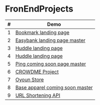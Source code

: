 # FronEndProjects


<table>
<thead>
  <th> # </th>
  <th> Demo </th>
 </thead>
 
 <tbody>
    <tr>
      <td>1</td>
      <td>
         <a href="https://ayahabeeb98.github.io/Front-end-mentor-projects/bookmark-landing-page-master" target="_blank"> 
                   Bookmark landing page
              </a>
      </td>
    </tr>
    <tr>
      <td>2</td>
      <td>
        <a href="https://ayahabeeb98.github.io/Front-end-mentor-projects/easybank-landing-page-master" target="_blank"> 
          Easybank landing page master
        </a>
      </td>
    </tr>
    <tr>
      <td>3</td>
      <td>
        <a href="https://ayahabeeb98.github.io/Front-end-mentor-projects/Todo-app-master/" target="_blank"> 
          Huddle landing page
        </a>
      </td>
    </tr>
    <tr>
      <td>4</td>
      <td>
        <a href="https://ayahabeeb98.github.io/Front-end-mentor-projects/huddle-landing-page" target="_blank"> 
          Huddle landing page
        </a>
      </td>
    </tr>
    <tr>
      <td>5</td>
      <td>
        <a href="https://ayahabeeb98.github.io/Front-end-mentor-projects/ping-coming-soon-page-master" target="_blank"> 
          Ping coming soon page master
        </a>
      </td>
    </tr>
    <tr>
      <td>6</td>
      <td>
        <a href="https://ayahabeeb98.github.io/CROWDME/" target="_blank"> 
           CROWDME Project
        </a>
      </td>
    </tr>
    <tr>
        <td>7</td>
          <td>
            <a href="https://ayahabeeb98.github.io/OyounStoreProject/" target="_blank"> 
               Oyoun  Store
            </a>
        </td>
    </tr>
    <tr>
       <td>8</td>
          <td>
            <a href="https://ayahabeeb98.github.io/Front-end-mentor-projects/base-apparel-coming-soon-master" target="_blank">
               Base apparel coming soon master
             </a>
           </td>
    </tr>  
   <tr>
       <td>9</td>
          <td>
             <a href="https://ayahabeeb98.github.io/Front-end-mentor-projects/url-shortening-api-master/" target="_blank"> 
                   URL Shortening API
              </a>
           </td>
    </tr>  
 </tbody>
</table>
